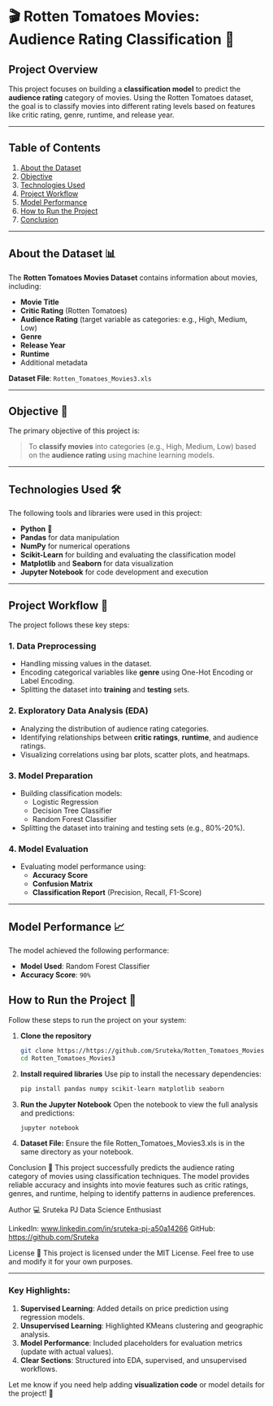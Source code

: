 # 🎬 Rotten Tomatoes Movies: Audience Rating Classification 🎯  

## Project Overview  
This project focuses on building a **classification model** to predict the **audience rating** category of movies. Using the Rotten Tomatoes dataset, the goal is to classify movies into different rating levels based on features like critic rating, genre, runtime, and release year.  

---

## Table of Contents  
1. [About the Dataset](#about-the-dataset)  
2. [Objective](#objective)  
3. [Technologies Used](#technologies-used)  
4. [Project Workflow](#project-workflow)  
5. [Model Performance](#model-performance)  
6. [How to Run the Project](#how-to-run-the-project)  
7. [Conclusion](#conclusion)  

---

## About the Dataset 📊  
The **Rotten Tomatoes Movies Dataset** contains information about movies, including:  
- **Movie Title**  
- **Critic Rating** (Rotten Tomatoes)  
- **Audience Rating** (target variable as categories: e.g., High, Medium, Low)  
- **Genre**  
- **Release Year**  
- **Runtime**  
- Additional metadata  

**Dataset File**: `Rotten_Tomatoes_Movies3.xls`  

---

## Objective 🎯  
The primary objective of this project is:  
> To **classify movies** into categories (e.g., High, Medium, Low) based on the **audience rating** using machine learning models.  

---

## Technologies Used 🛠️  
The following tools and libraries were used in this project:  

- **Python** 🐍  
- **Pandas** for data manipulation  
- **NumPy** for numerical operations  
- **Scikit-Learn** for building and evaluating the classification model  
- **Matplotlib** and **Seaborn** for data visualization  
- **Jupyter Notebook** for code development and execution  

---

## Project Workflow 🔄  
The project follows these key steps:  

### 1. **Data Preprocessing**  
- Handling missing values in the dataset.  
- Encoding categorical variables like **genre** using One-Hot Encoding or Label Encoding.  
- Splitting the dataset into **training** and **testing** sets.  

### 2. **Exploratory Data Analysis (EDA)**  
- Analyzing the distribution of audience rating categories.  
- Identifying relationships between **critic ratings**, **runtime**, and audience ratings.  
- Visualizing correlations using bar plots, scatter plots, and heatmaps.  

### 3. **Model Preparation**  
- Building classification models:  
  - Logistic Regression  
  - Decision Tree Classifier  
  - Random Forest Classifier  
- Splitting the dataset into training and testing sets (e.g., 80%-20%).  

### 4. **Model Evaluation**  
- Evaluating model performance using:  
  - **Accuracy Score**  
  - **Confusion Matrix**  
  - **Classification Report** (Precision, Recall, F1-Score)  

---

## Model Performance 📈  
The model achieved the following performance:  

- **Model Used**: Random Forest Classifier  
- **Accuracy Score**: `90%`   


## How to Run the Project 🚀  
Follow these steps to run the project on your system:  

1. **Clone the repository**  
   ```bash
   git clone https://https://github.com/Sruteka/Rotten_Tomatoes_Movies3.git
   cd Rotten_Tomatoes_Movies3

2. **Install required libraries**
Use pip to install the necessary dependencies:

   ```bash
   pip install pandas numpy scikit-learn matplotlib seaborn

3. **Run the Jupyter Notebook**
Open the notebook to view the full analysis and predictions:

   ```bash
   jupyter notebook

4. **Dataset File:**
Ensure the file Rotten_Tomatoes_Movies3.xls is in the same directory as your notebook.

Conclusion 📝
This project successfully predicts the audience rating category of movies using classification techniques. The model provides reliable accuracy and insights into movie features such as critic ratings, genres, and runtime, helping to identify patterns in audience preferences.

Author 💻
Sruteka PJ
Data Science Enthusiast

LinkedIn: www.linkedin.com/in/sruteka-pj-a50a14266
GitHub: https://github.com/Sruteka

License 📜
This project is licensed under the MIT License. Feel free to use and modify it for your own purposes.

---

### Key Highlights:
1. **Supervised Learning**: Added details on price prediction using regression models.
2. **Unsupervised Learning**: Highlighted KMeans clustering and geographic analysis.
3. **Model Performance**: Included placeholders for evaluation metrics (update with actual values).
4. **Clear Sections**: Structured into EDA, supervised, and unsupervised workflows.

Let me know if you need help adding **visualization code** or model details for the project! 🚀
